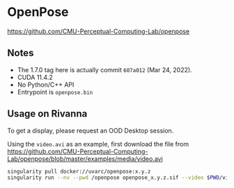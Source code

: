 # OpenPose

https://github.com/CMU-Perceptual-Computing-Lab/openpose

## Notes

- The 1.7.0 tag here is actually commit `607a012` (Mar 24, 2022).
- CUDA 11.4.2
- No Python/C++ API
- Entrypoint is `openpose.bin`

## Usage on Rivanna

To get a display, please request an OOD Desktop session.

Using the `video.avi` as an example, first download the file from https://github.com/CMU-Perceptual-Computing-Lab/openpose/blob/master/examples/media/video.avi

```bash
singularity pull docker://uvarc/openpose:x.y.z
singularity run --nv --pwd /openpose openpose_x.y.z.sif --video $PWD/video.avi --face --hand --write_json $PWD/output_json_folder
```
